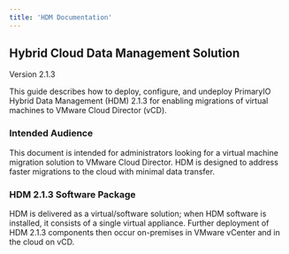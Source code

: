 ```yaml
---
title: 'HDM Documentation'
---
```


## Hybrid Cloud Data Management Solution
Version 2.1.3

This guide describes how to deploy, configure, and undeploy PrimaryIO Hybrid Data Management (HDM) 2.1.3 for enabling migrations of virtual machines to VMware Cloud Director (vCD).

### Intended Audience

This document is intended for administrators looking for a virtual machine migration solution to VMware Cloud Director. HDM is designed to address faster migrations to the cloud with minimal data transfer.

### HDM 2.1.3 Software Package

HDM is delivered as a virtual/software solution; when HDM software is installed, it consists of a single virtual appliance. Further deployment of HDM 2.1.3 components then occur on-premises in VMware vCenter and in the cloud on vCD.

